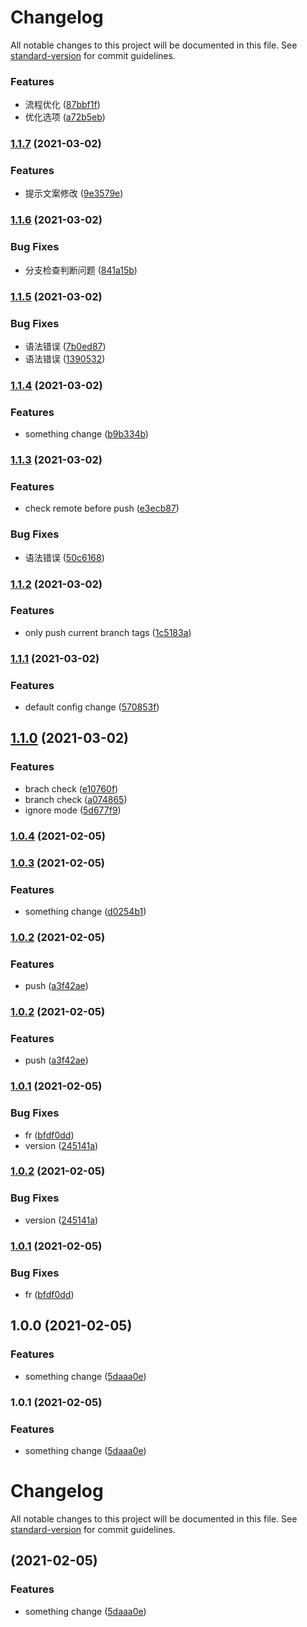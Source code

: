 # Changelog

All notable changes to this project will be documented in this file. See [standard-version](https://github.com/conventional-changelog/standard-version) for commit guidelines.

### Features

- 流程优化 ([87bbf1f](https://github.com/sexyHuang/-hjy-standard-version/commit/87bbf1f276950be0aabb3f142ada6e02efe77278))
- 优化选项 ([a72b5eb](https://github.com/sexyHuang/-hjy-standard-version/commit/a72b5ebd8ea79b788f0875edf1848668447328a6))

### [1.1.7](https://github.com/sexyHuang/-hjy-standard-version/compare/v1.1.6...v1.1.7) (2021-03-02)

### Features

- 提示文案修改 ([9e3579e](https://github.com/sexyHuang/-hjy-standard-version/commit/9e3579e34c3b8597662c60b60c14b1b553a10c25))

### [1.1.6](https://github.com/sexyHuang/-hjy-standard-version/compare/v1.1.5...v1.1.6) (2021-03-02)

### Bug Fixes

- 分支检查判断问题 ([841a15b](https://github.com/sexyHuang/-hjy-standard-version/commit/841a15b838d4dc4eee6f16b88643df20650da3cf))

### [1.1.5](https://github.com/sexyHuang/-hjy-standard-version/compare/v1.1.4...v1.1.5) (2021-03-02)

### Bug Fixes

- 语法错误 ([7b0ed87](https://github.com/sexyHuang/-hjy-standard-version/commit/7b0ed872326eebb8cdb7bcc9b8c881c57fbe7698))
- 语法错误 ([1390532](https://github.com/sexyHuang/-hjy-standard-version/commit/1390532ac7299f61db243a73a0a734994e181f35))

### [1.1.4](https://github.com/sexyHuang/-hjy-standard-version/compare/v1.1.3...v1.1.4) (2021-03-02)

### Features

- something change ([b9b334b](https://github.com/sexyHuang/-hjy-standard-version/commit/b9b334bd5f078443785f3a299624144dbcec10f2))

### [1.1.3](https://github.com/sexyHuang/-hjy-standard-version/compare/v1.1.2...v1.1.3) (2021-03-02)

### Features

- check remote before push ([e3ecb87](https://github.com/sexyHuang/-hjy-standard-version/commit/e3ecb876cae69b53378c9b4f224d65e3497a20a2))

### Bug Fixes

- 语法错误 ([50c6168](https://github.com/sexyHuang/-hjy-standard-version/commit/50c6168349dd6f4196bc297d05dfe05c7a6949bf))

### [1.1.2](https://github.com/sexyHuang/-hjy-standard-version/compare/v1.1.1...v1.1.2) (2021-03-02)

### Features

- only push current branch tags ([1c5183a](https://github.com/sexyHuang/-hjy-standard-version/commit/1c5183a640cb66d2cf095f1a62101f9b5317338a))

### [1.1.1](https://github.com/sexyHuang/-hjy-standard-version/compare/v1.1.0...v1.1.1) (2021-03-02)

### Features

- default config change ([570853f](https://github.com/sexyHuang/-hjy-standard-version/commit/570853fbed28aff0c463acab8e0b163641045508))

## [1.1.0](https://github.com/sexyHuang/-hjy-standard-version/compare/v1.0.4...v1.1.0) (2021-03-02)

### Features

- brach check ([e10760f](https://github.com/sexyHuang/-hjy-standard-version/commit/e10760fc77ede04f4ecbaa7097a32cfcdd7f1a9b))
- branch check ([a074865](https://github.com/sexyHuang/-hjy-standard-version/commit/a074865c33615144712c98df92d3f8779d4c2400))
- ignore mode ([5d677f9](https://github.com/sexyHuang/-hjy-standard-version/commit/5d677f9b32698fc04da0abaf32f3ba02b150863c))

### [1.0.4](https://github.com/sexyHuang/-hjy-standard-version/compare/v1.0.3...v1.0.4) (2021-02-05)

### [1.0.3](https://github.com/sexyHuang/-hjy-standard-version/compare/v1.0.2...v1.0.3) (2021-02-05)

### Features

- something change ([d0254b1](https://github.com/sexyHuang/-hjy-standard-version/commit/d0254b197f4a971509426666ad001e4f17acfbf7))

### [1.0.2](https://github.com/sexyHuang/-hjy-standard-version/compare/v1.0.1...v1.0.2) (2021-02-05)

### Features

- push ([a3f42ae](https://github.com/sexyHuang/-hjy-standard-version/commit/a3f42aea03c8c92405b58a87fe4e45213e4a8c30))

### [1.0.2](https://github.com/sexyHuang/-hjy-standard-version/compare/v1.0.1...v1.0.2) (2021-02-05)

### Features

- push ([a3f42ae](https://github.com/sexyHuang/-hjy-standard-version/commit/a3f42aea03c8c92405b58a87fe4e45213e4a8c30))

### [1.0.1](https://github.com/sexyHuang/-hjy-standard-version/compare/v1.0.0...v1.0.1) (2021-02-05)

### Bug Fixes

- fr ([bfdf0dd](https://github.com/sexyHuang/-hjy-standard-version/commit/bfdf0ddb8a6eb5ea811b5f372b233ee947444f30))
- version ([245141a](https://github.com/sexyHuang/-hjy-standard-version/commit/245141a347cc683261bc280f7db78e2e39a64070))

### [1.0.2](https://github.com/sexyHuang/-hjy-standard-version/compare/v1.0.1...v1.0.2) (2021-02-05)

### Bug Fixes

- version ([245141a](https://github.com/sexyHuang/-hjy-standard-version/commit/245141a347cc683261bc280f7db78e2e39a64070))

### [1.0.1](https://github.com/sexyHuang/-hjy-standard-version/compare/v1.0.0...v1.0.1) (2021-02-05)

### Bug Fixes

- fr ([bfdf0dd](https://github.com/sexyHuang/-hjy-standard-version/commit/bfdf0ddb8a6eb5ea811b5f372b233ee947444f30))

## 1.0.0 (2021-02-05)

### Features

- something change ([5daaa0e](https://github.com/sexyHuang/-hjy-standard-version/commit/5daaa0ef1cc70a373e04c40c9ef80d41927836f8))

### 1.0.1 (2021-02-05)

### Features

- something change ([5daaa0e](https://github.com/sexyHuang/-hjy-standard-version/commit/5daaa0ef1cc70a373e04c40c9ef80d41927836f8))

# Changelog

All notable changes to this project will be documented in this file. See [standard-version](https://github.com/conventional-changelog/standard-version) for commit guidelines.

## (2021-02-05)

### Features

- something change ([5daaa0e](https://github.com/sexyHuang/-hjy-standard-version/commit/5daaa0ef1cc70a373e04c40c9ef80d41927836f8))
